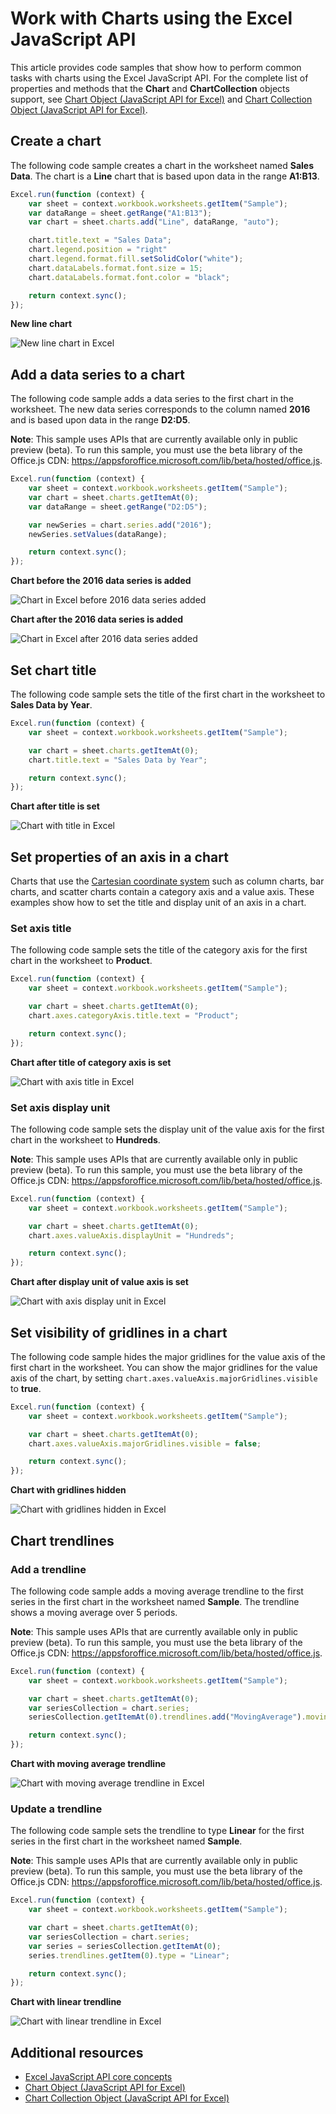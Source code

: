 # Work with Charts using the Excel JavaScript API

This article provides code samples that show how to perform common tasks with charts using the Excel JavaScript API. 
For the complete list of properties and methods that the **Chart** and **ChartCollection** objects support, see [Chart Object (JavaScript API for Excel)](../../reference/excel/chart.md) and [Chart Collection Object (JavaScript API for Excel)](../../reference/excel/chartcollection.md).

## Create a chart

The following code sample creates a chart in the worksheet named **Sales Data**. The chart is a **Line** chart that is based upon data in the range **A1:B13**.

```js
Excel.run(function (context) {
    var sheet = context.workbook.worksheets.getItem("Sample");
    var dataRange = sheet.getRange("A1:B13");
    var chart = sheet.charts.add("Line", dataRange, "auto");

    chart.title.text = "Sales Data";
    chart.legend.position = "right"
    chart.legend.format.fill.setSolidColor("white");
    chart.dataLabels.format.font.size = 15;
    chart.dataLabels.format.font.color = "black";

    return context.sync();
});
```

**New line chart**

![New line chart in Excel](images/Excel-chart-create-line.png)


## Add a data series to a chart

The following code sample adds a data series to the first chart in the worksheet. The new data series corresponds to the column named **2016** and is based upon data in the range **D2:D5**.

**Note**: This sample uses APIs that are currently available only in public preview (beta). To run this sample, you must use the beta library of the Office.js CDN: https://appsforoffice.microsoft.com/lib/beta/hosted/office.js.

```js
Excel.run(function (context) {
    var sheet = context.workbook.worksheets.getItem("Sample");
    var chart = sheet.charts.getItemAt(0);
    var dataRange = sheet.getRange("D2:D5");

    var newSeries = chart.series.add("2016");
    newSeries.setValues(dataRange);

    return context.sync();
});
```

**Chart before the 2016 data series is added**

![Chart in Excel before 2016 data series added](images/Excel-chart-data-series-before.png)

**Chart after the 2016 data series is added**

![Chart in Excel after 2016 data series added](images/Excel-chart-data-series-after.png)

## Set chart title

The following code sample sets the title of the first chart in the worksheet to **Sales Data by Year**. 

```js
Excel.run(function (context) {
    var sheet = context.workbook.worksheets.getItem("Sample");

    var chart = sheet.charts.getItemAt(0);
    chart.title.text = "Sales Data by Year";

    return context.sync();
});
```

**Chart after title is set**

![Chart with title in Excel](images/Excel-chart-title-set.png)

## Set properties of an axis in a chart

Charts that use the [Cartesian coordinate system](https://en.wikipedia.org/wiki/Cartesian_coordinate_system) such as column charts, bar charts, and scatter charts contain a category axis and a value axis. These examples show how to set the title and display unit of an axis in a chart.

### Set axis title

The following code sample sets the title of the category axis for the first chart in the worksheet to **Product**.

```js
Excel.run(function (context) {
    var sheet = context.workbook.worksheets.getItem("Sample");

    var chart = sheet.charts.getItemAt(0);
    chart.axes.categoryAxis.title.text = "Product";

    return context.sync();
});
```

**Chart after title of category axis is set**

![Chart with axis title in Excel](images/Excel-chart-axis-title-set.png)

### Set axis display unit

The following code sample sets the display unit of the value axis for the first chart in the worksheet to **Hundreds**.

**Note**: This sample uses APIs that are currently available only in public preview (beta). To run this sample, you must use the beta library of the Office.js CDN: https://appsforoffice.microsoft.com/lib/beta/hosted/office.js.

```js
Excel.run(function (context) {
    var sheet = context.workbook.worksheets.getItem("Sample");

    var chart = sheet.charts.getItemAt(0);
    chart.axes.valueAxis.displayUnit = "Hundreds";

    return context.sync();
});
```

**Chart after display unit of value axis is set**

![Chart with axis display unit in Excel](images/Excel-chart-axis-display-unit-set.png)

## Set visibility of gridlines in a chart

The following code sample hides the major gridlines for the value axis of the first chart in the worksheet. You can show the major gridlines for the value axis of the chart, by setting `chart.axes.valueAxis.majorGridlines.visible` to **true**.

```js
Excel.run(function (context) {
    var sheet = context.workbook.worksheets.getItem("Sample");

    var chart = sheet.charts.getItemAt(0);
    chart.axes.valueAxis.majorGridlines.visible = false;

    return context.sync();
});
```

**Chart with gridlines hidden**

![Chart with gridlines hidden in Excel](images/Excel-chart-gridlines-removed.png)

## Chart trendlines

### Add a trendline

The following code sample adds a moving average trendline to the first series in the first chart in the worksheet named **Sample**. The trendline shows a moving average over 5 periods.

**Note**: This sample uses APIs that are currently available only in public preview (beta). To run this sample, you must use the beta library of the Office.js CDN: https://appsforoffice.microsoft.com/lib/beta/hosted/office.js.

```js
Excel.run(function (context) {
    var sheet = context.workbook.worksheets.getItem("Sample");

    var chart = sheet.charts.getItemAt(0);
    var seriesCollection = chart.series;
    seriesCollection.getItemAt(0).trendlines.add("MovingAverage").movingAveragePeriod = 5;

    return context.sync();
});
```

**Chart with moving average trendline**

![Chart with moving average trendline in Excel](images/Excel-chart-create-trendline.png)

### Update a trendline

The following code sample sets the trendline to type **Linear** for the first series in the first chart in the worksheet named **Sample**.

**Note**: This sample uses APIs that are currently available only in public preview (beta). To run this sample, you must use the beta library of the Office.js CDN: https://appsforoffice.microsoft.com/lib/beta/hosted/office.js.

```js
Excel.run(function (context) {
    var sheet = context.workbook.worksheets.getItem("Sample");

    var chart = sheet.charts.getItemAt(0);
    var seriesCollection = chart.series;
    var series = seriesCollection.getItemAt(0);
    series.trendlines.getItem(0).type = "Linear";

    return context.sync();
});
```

**Chart with linear trendline**

![Chart with linear trendline in Excel](images/Excel-chart-trendline-linear.png)

## Additional resources

- [Excel JavaScript API core concepts](excel-add-ins-core-concepts.md)
- [Chart Object (JavaScript API for Excel)](../../reference/excel/chart.md) 
- [Chart Collection Object (JavaScript API for Excel)](../../reference/excel/chartcollection.md)